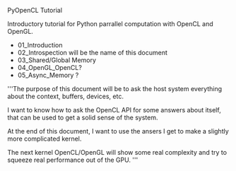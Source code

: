 PyOpenCL Tutorial

Introductory tutorial for Python parrallel computation with OpenCL and OpenGL.

- 01_Introduction 
- 02_Introspection will be the name of this document
- 03_Shared/Global Memory
- 04_OpenGL_OpenCL?
- 05_Async_Memory ?

'''The purpose of this document will be to ask the host system everything
about the context, buffers, devices, etc.

I want to know how to ask the OpenCL API for some answers about itself,
that can be used to get a solid sense of the system.

At the end of this document, I want to use the ansers I get to make a slightly
more complicated kernel.

The next kernel OpenCL/OpenGL will show some real complexity and try to squeeze
real performance out of the GPU.
'''